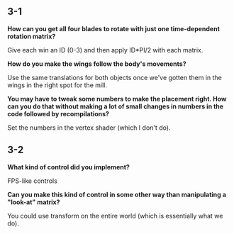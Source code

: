 ## 3-1

**How can you get all four blades to rotate with just one time-dependent rotation matrix?**

Give each win an ID (0-3) and then apply ID*PI/2 with each matrix. 

**How do you make the wings follow the body's movements?**

Use the same translations for both objects once we've gotten them in the wings in the right spot for the mill. 

**You may have to tweak some numbers to make the placement right. How can you do that without making a lot of small changes in numbers in the code followed by recompilations?**

Set the numbers in the vertex shader (which I don't do). 

## 3-2

**What kind of control did you implement?**

FPS-like controls

**Can you make this kind of control in some other way than manipulating a "look-at" matrix?**

You could use transform on the entire world (which is essentially what we do).